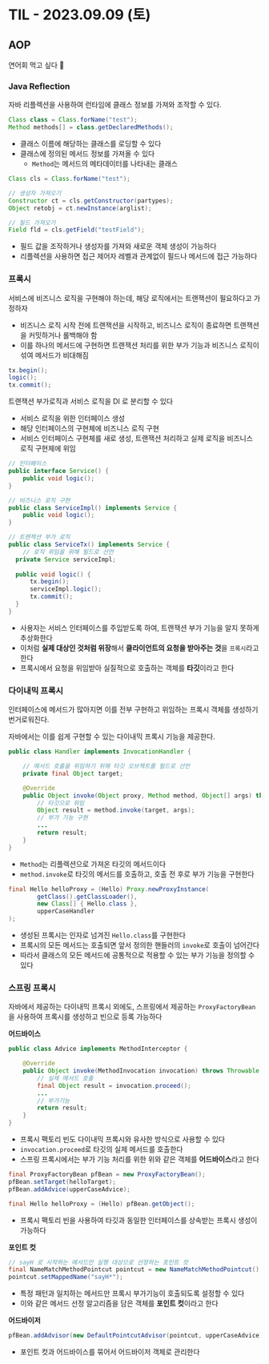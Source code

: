 # TIL - 2023.09.09 (토)
## AOP

연어회 먹고 싶다 🍣

### Java Reflection
자바 리플렉션을 사용하여 런타임에 클래스 정보를 가져와 조작할 수 있다.
```java
Class class = Class.forName("test");
Method methods[] = class.getDeclaredMethods();
```
- 클래스 이름에 해당하는 클래스를 로딩할 수 있다
- 클래스에 정의된 메서드 정보를 가져올 수 있다
  - `Method`는 메서드의 메타데이터를 나타내는 클래스

```java
Class cls = Class.forName("test");

// 생성자 가져오기
Constructor ct = cls.getConstructor(partypes);
Object retobj = ct.newInstance(arglist);

// 필드 가져오기
Field fld = cls.getField("testField");
```
- 필드 값을 조작하거나 생성자를 가져와 새로운 객체 생성이 가능하다
- 리플렉션을 사용하면 접근 제어자 레벨과 관계없이 필드나 메서드에 접근 가능하다

### 프록시
서비스에 비즈니스 로직을 구현해야 하는데, 해당 로직에서는 트랜잭션이 필요하다고 가정하자
- 비즈니스 로직 시작 전에 트랜잭션을 시작하고, 비즈니스 로직이 종료하면 트랜잭션을 커밋하거나 롤백해야 함
- 이를 하나의 메서드에 구현하면 트랜잭션 처리를 위한 부가 기능과 비즈니스 로직이 섞여 메서드가 비대해짐
```java
tx.begin();
logic();
tx.commit();
```

트랜잭션 부가로직과 서비스 로직을 DI 로 분리할 수 있다
- 서비스 로직을 위한 인터페이스 생성
- 해당 인터페이스의 구현체에 비즈니스 로직 구현
- 서비스 인터페이스 구현체를 새로 생성, 트랜잭션 처리하고 실제 로직을 비즈니스 로직 구현체에 위임
```java
// 인터페이스 
public interface Service() {
    public void logic();
}

// 비즈니스 로직 구현
public class ServiceImpl() implements Service {
    public void logic();
}

// 트랜잭션 부가 로직
public class ServiceTx() implements Service {
    // 로직 위임을 위해 필드로 선언
  private Service serviceImpl;
  
  public void logic() {
      tx.begin();
      serviceImpl.logic();
      tx.commit();
  }
}
```
- 사용자는 서비스 인터페이스를 주입받도록 하여, 트랜잭션 부가 기능을 알지 못하게 추상화한다
- 이처럼 **실제 대상인 것처럼 위장**해서 **클라이언트의 요청을 받아주는 것**을 `프록시`라고 한다
- 프록시에서 요청을 위임받아 실질적으로 호출하는 객체를 **타깃**이라고 한다

### 다이내믹 프록시
인터페이스에 메서드가 많아지면 이를 전부 구현하고 위임하는 프록시 객체를 생성하기 번거로워진다.

자바에서는 이를 쉽게 구현할 수 있는 다이내믹 프록시 기능을 제공한다.

```java
public class Handler implements InvocationHandler {

    // 메서드 호출을 위임하기 위해 타깃 오브젝트를 필드로 선언
    private final Object target;

    @Override
    public Object invoke(Object proxy, Method method, Object[] args) throws Throwable {
        // 타깃으로 위임
        Object result = method.invoke(target, args);
        // 부가 기능 구현
        ...
        return result;
    }
}
```
- `Method`는 리플렉션으로 가져온 타깃의 메서드이다
- `method.invoke`로 타깃의 메서드를 호출하고, 호출 전 후로 부가 기능을 구현한다

```java
final Hello helloProxy = (Hello) Proxy.newProxyInstance(
        getClass().getClassLoader(),
        new Class[] { Hello.class },
        upperCaseHandler
);
```
- 생성된 프록시는 인자로 넘겨진 `Hello.class`를 구현한다
- 프록시의 모든 메서드는 호출되면 앞서 정의한 핸들러의 `invoke`로 호출이 넘어간다
- 따라서 클래스의 모든 메서드에 공통적으로 적용할 수 있는 부가 기능을 정의할 수 있다

### 스프링 프록시
자바에서 제공하는 다이내믹 프록시 외에도, 스프링에서 제공하는 `ProxyFactoryBean`을 사용하여 프록시를 생성하고 빈으로 등록 가능하다

**어드바이스**
```java
public class Advice implements MethodInterceptor {

    @Override
    public Object invoke(MethodInvocation invocation) throws Throwable {
        // 실제 메서드 호출
        final Object result = invocation.proceed();
        ...
        // 부가기능
        return result;
    }
}
```
- 프록시 팩토리 빈도 다이내믹 프록시와 유사한 방식으로 사용할 수 있다
- `invocation.proceed`로 타깃의 실제 메서드를 호출한다
- 스프링 프록시에서는 부가 기능 처리를 위한 위와 같은 객체를 **어드바이스**라고 한다

```java
final ProxyFactoryBean pfBean = new ProxyFactoryBean();
pfBean.setTarget(helloTarget);
pfBean.addAdvice(upperCaseAdvice);

final Hello helloProxy = (Hello) pfBean.getObject();
```
- 프록시 팩토리 빈을 사용하여 타깃과 동일한 인터페이스를 상속받는 프록시 생성이 가능하다

**포인트 컷**
```java
// sayH 로 시작하는 메서드만 실행 대상으로 선정하는 포인트 컷
final NameMatchMethodPointcut pointcut = new NameMatchMethodPointcut();
pointcut.setMappedName("sayH*");
```
- 특정 패턴과 일치하는 메서드만 프록시 부가기능이 호출되도록 설정할 수 있다
- 이와 같은 메서드 선정 알고리즘을 담은 객체를 **포인트 컷**이라고 한다

**어드바이저**
```java
pfBean.addAdvisor(new DefaultPointcutAdvisor(pointcut, upperCaseAdvice));
```
- 포인트 컷과 어드바이스를 묶어서 어드바이저 객체로 관리한다